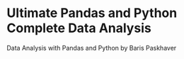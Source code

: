 # Ultimate Pandas and Python Complete Data Analysis
Data Analysis with Pandas and Python by Baris Paskhaver
